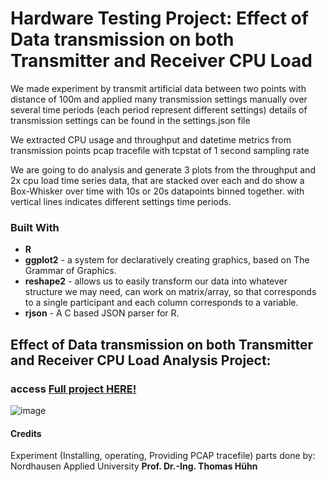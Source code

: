 # Hardware Testing Project: Effect of Data transmission on both Transmitter and Receiver CPU Load
We made experiment by transmit artificial data between two points with distance of 100m and applied many transmission settings manually over several time periods (each period represent different settings) details of transmission settings can be found in the settings.json file

We extracted CPU usage and throughput and datetime metrics from transmission points pcap tracefile with tcpstat of 1 second sampling rate

We are going to do analysis and generate 3 plots from the throughput and 2x cpu load time series data, that are stacked over each and do show a Box-Whisker over time with 10s or 20s datapoints binned together. with vertical lines indicates different settings time periods.

### Built With
+ **R**
+ **ggplot2** - a system for declaratively creating graphics, based on The Grammar of Graphics.
+ **reshape2** -  allows us to easily transform our data into whatever structure we may need, can work on matrix/array, so that corresponds to a single participant and each column corresponds to a variable.
+ **rjson** - A C based JSON parser for R.

## Effect of Data transmission on both Transmitter and Receiver CPU Load Analysis Project:
### access [Full project HERE!](https://github.com/mHassanein96/effect-of-Data-transmission-on-Transmitter-Receiver-CPU-Load/blob/4ac42219a098e192d4bc41e18e31588483e5b077/IT_TxRx_Analysis.ipynb)

![image](https://github.com/mHassanein96/effect-of-Data-transmission-on-Transmitter-Receiver-CPU-Load/assets/133708970/64bb1abf-5776-4b93-8dc7-146bad97081c)


#### Credits
Experiment (Installing, operating, Providing PCAP tracefile) parts done by: Nordhausen Applied University **Prof. Dr.-Ing. Thomas Hühn**

